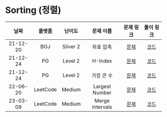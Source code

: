 # Sorting (정렬)

|   날짜   |  플랫폼  |  난이도  |    문제 이름    |                            문제 링크                             |                                   풀이 링크                                   |
| :------: | :------: | :------: | :-------------: | :--------------------------------------------------------------: | :---------------------------------------------------------------------------: |
| 21-12-20 |   BOJ    | Silver 2 |    좌표 압축    |          [문제](https://www.acmicpc.net/problem/18870)           |  [코드](https://github.com/LeeMir/Algorithm/blob/main/Sorting/BOJ-18870.js)   |
| 21-12-24 |    PG    | Level 2  |     H-Index     | [문제](https://programmers.co.kr/learn/courses/30/lessons/42747) |   [코드](https://github.com/LeeMir/Algorithm/blob/main/Sorting/PG-42747.js)   |
| 21-12-24 |    PG    | Level 2  |   가장 큰 수    | [문제](https://programmers.co.kr/learn/courses/30/lessons/42746) |   [코드](https://github.com/LeeMir/Algorithm/blob/main/Sorting/PG-42746.js)   |
| 22-06-20 | LeetCode |  Medium  | Largest Number  |       [문제](https://leetcode.com/problems/largest-number)       | [코드](https://github.com/LeeMir/Algorithm/blob/main/Sorting/Leetcode-179.js) |
| 23-03-09 | LeetCode |  Medium  | Merge Intervals |      [문제](https://leetcode.com/problems/merge-intervals)       | [코드](https://github.com/LeeMir/Algorithm/blob/main/Sorting/Leetcode-56.ts)  |
